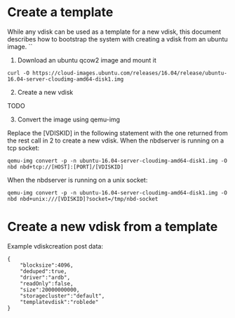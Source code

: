 # Create a template

While any vdisk can be used as a template for a new vdisk, this document describes how to bootstrap the system with creating a vdisk from an ubuntu image.
``

1. Download an ubuntu qcow2 image and mount it
```
curl -O https://cloud-images.ubuntu.com/releases/16.04/release/ubuntu-16.04-server-cloudimg-amd64-disk1.img
```

2. Create a new vdisk

TODO

3. Convert the image using qemu-img

Replace the [VDISKID] in the following statement with the one returned from the rest call in 2 to create a new vdisk.
When the nbdserver is running on a tcp socket:
```
qemu-img convert -p -n ubuntu-16.04-server-cloudimg-amd64-disk1.img -O nbd nbd+tcp://[HOST]:[PORT]/[VDISKID]
```
When the nbdserver is running on a unix socket:
```
qemu-img convert -p -n ubuntu-16.04-server-cloudimg-amd64-disk1.img -O nbd nbd+unix:///[VDISKID]?socket=/tmp/nbd-socket
```

# Create a new vdisk from a template

Example vdiskcreation post data:
```
{
    "blocksize":4096,
    "deduped":true,
    "driver":"ardb",
    "readOnly":false,
    "size":20000000000,
    "storagecluster":"default",
    "templatevdisk":"roblede"
}
```

